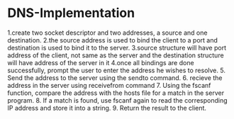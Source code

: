 # DNS-Implementation
1.create two socket descriptor and two addresses, a source and one destination.
2.the source address is used to bind the client to a port and destination is used to bind it to the server.
3.source structure will have port address of the client, not same as the server and the destination structure will have address of the server in it
4.once all bindings are done successfully, prompt the user to enter the address he wishes to resolve.
5. Send the address to the server using the sendto command.
6.	recieve the address in the server using receivefrom command
7.	Using the fscanf function, compare the address with the hosts file for a match in the server program.
8.	If a match is found, use fscanf again to read the corresponding IP address and store it into a string.
9.	Return the result to the client.
